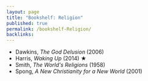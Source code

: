 ```yaml
---
layout: page
title: "Bookshelf: Religion"
published: true
permalink: /bookshelf-Religion/
backlinks: 
---
```


* Dawkins, *The God Delusion* (2006)
* Harris, *Waking Up* (2014) ★
* Smith, *The World's Religions* (1958)
* Spong, *A New Christianity for a New World* (2001)
